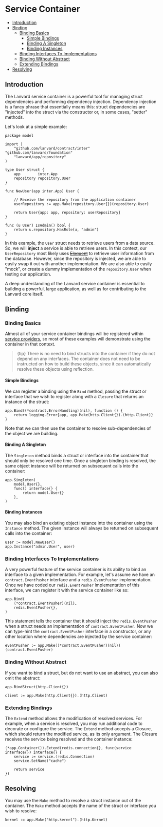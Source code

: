 # Service Container

- [Introduction](#introduction)
- [Binding](#binding)
  - [Binding Basics](#binding-basics)
    - [Simple Bindings](#simple-bindings)
    - [Binding A Singleton](#binding-a-singleton)
    - [Binding Instances](#binding-instances)
  - [Binding Interfaces To Implementations](#binding-interfaces-to-implementations)
  - [Binding Without Abstract](#binding-without-abstract)
  - [Extending Bindings](#extending-bindings)
- [Resolving](#resolving)

## Introduction

The Lanvard service container is a powerful tool for managing struct dependencies and performing dependency injection. Dependency injection is a fancy phrase that essentially means this: struct dependencies are "injected" into the struct via the constructor or, in some cases, "setter" methods.

Let's look at a simple example:

    package model

    import (
        "github.com/lanvard/contract/inter"
    "github.com/lanvard/foundation"
        "lanvard/app/repository"
    )

    type User struct {
        app        inter.App
        repository repository.User
    }

    func NewUser(app inter.App) User {

        // Receive the repository from the application container
        userRepository := app.Make(repository.User{})(repository.User)

        return User{app: app, repository: userRepository}
    }

    func (u User) IsAdmin() bool {
        return u.repository.HasRole(u, "admin")
    }

In this example, the `User` struct needs to retrieve users from a data source. So, we will **inject** a service is able to retrieve users. In this context, our `UserRepository` most likely uses [~~Eloquent~~](/docs/{{version}}/eloquent) to retrieve user information from the database. However, since the repository is injected, we are able to easily swap it out with another implementation. We are also able to easily "mock", or create a dummy implementation of the `repository.User` when testing our application.

A deep understanding of the Lanvard service container is essential to building a powerful, large application, as well as for contributing to the Lanvard core itself.

## Binding

### Binding Basics

Almost all of your service container bindings will be registered within [service providers](/docs/{{version}}/providers), so most of these examples will demonstrate using the container in that context.

> {tip} There is no need to bind structs into the container if they do not depend on any interfaces. The container does not need to be instructed on how to build these objects, since it can automatically resolve these objects using reflection.

#### Simple Bindings

We can register a binding using the `Bind` method, passing the struct or interface that we wish to register along with a `Closure` that returns an instance of the struct:

    app.Bind((*contract.ErrorHandling)(nil), function () {
        return logging.Error{app, app.Make(http.Client{}).(http.Client)}
    }

Note that we can then use the container to resolve sub-dependencies of the object we are building.

#### Binding A Singleton

The `Singleton` method binds a struct or interface into the container that should only be resolved one time. Once a singleton binding is resolved, the same object instance will be returned on subsequent calls into the container:

	app.Singleton(
		model.User{},
		func() interface{} {
			return model.User{}
		},
	)

#### Binding Instances

You may also bind an existing object instance into the container using the `Instance` method. The given instance will always be returned on subsequent calls into the container:

	user := model.NewUser()
	app.Instance("admin.User", user)

### Binding Interfaces To Implementations

A very powerful feature of the service container is its ability to bind an interface to a given implementation. For example, let's assume we have an `contract.EventPusher` interface and a `redis.EventPusher` implementation. Once we have coded our `redis.EventPusher` implementation of this interface, we can register it with the service container like so:

	app.Bind(
		(*contract.EventPusher)(nil),
		redis.EventPusher{},
	)

This statement tells the container that it should inject the `redis.EventPusher` when a struct needs an implementation of `contract.EventPusher`. Now we can type-hint the `contract.EventPusher` interface in a constructor, or any other location where dependencies are injected by the service container:

	eventPusher := app.Make((*contract.EventPusher)(nil))(contract.EventPusher)

### Binding Without Abstract

If you want to bind a struct, but do not want to use an abstract, you can also omit the abstract:

	app.BindStruct(http.Client{})

	client := app.Make(http.Client{}).(http.Client)

### Extending Bindings

The `Extend` method allows the modification of resolved services. For example, when a service is resolved, you may run additional code to decorate or configure the service. The `Extend` method accepts a Closure, which should return the modified service, as its only argument. The Closure receives the service being resolved and the container instance:

	(*app.Container()).Extend(redis.connection{}, func(service interface{}) interface{} {
		service := service.(redis.Connection)
		service.SetName("cache")

		return service
	})

## Resolving

You may use the `Make` method to resolve a struct instance out of the container. The `Make` method accepts the name of the struct or interface you wish to resolve:

    kernel := app.Make("http.kernel").(http.Kernel)
